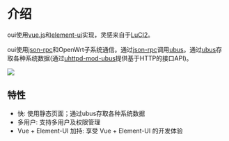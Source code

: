 # 介绍

[vue.js]: https://github.com/vuejs/vue
[element-ui]: https://github.com/ElemeFE/element
[LuCI2]: https://git.openwrt.org/?p=project/luci2/ui.git
[json-rpc]: https://www.jsonrpc.org/
[ubus]: https://wiki.openwrt.org/doc/techref/ubus
[uhttpd-mod-ubus]: https://wiki.openwrt.org/doc/techref/ubus#access_to_ubus_over_http

oui使用[vue.js]和[element-ui]实现，灵感来自于[LuCI2]。

oui使用[json-rpc]和OpenWrt子系统通信。通过[json-rpc]调用[ubus]。通过[ubus]存取各种系统数据(通过[uhttpd-mod-ubus]提供基于HTTP的接口API)。

![](/oui/architecture.png)

## 特性

* 快: 使用静态页面；通过ubus存取各种系统数据
* 多用户: 支持多用户及权限管理
* Vue + Element-UI 加持: 享受 Vue + Element-UI 的开发体验
